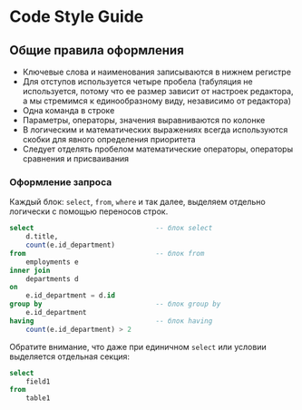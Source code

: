 # Code Style Guide

## Общие правила оформления

* Ключевые слова и наименования записываются в нижнем регистре
* Для отступов используется четыре пробела (табуляция не используется, потому что ее размер зависит от настроек редактора, а мы стремимся к единообразному виду, независимо от редактора)
* Одна команда в строке
* Параметры, операторы, значения выравниваются по колонке
* В логическим и математических выражениях всегда используются скобки для явного определения приоритета
* Следует отделять пробелом математические операторы, операторы сравнения и присваивания

### Оформление запроса

Каждый блок: `select`, `from`, `where` и так далее, выделяем отдельно логически с помощью переносов строк.

```sql
select                              -- блок select
    d.title,
    count(e.id_department)
from                                -- блок from
    employments e
inner join
    departments d
on
    e.id_department = d.id
group by                            -- блок group by
    e.id_department
having                              -- блок having
    count(e.id_department) > 2
```

Обратите внимание, что даже при единичном `select` или условии выделяется отдельная секция:

```sql
select 
    field1
from
    table1
```
